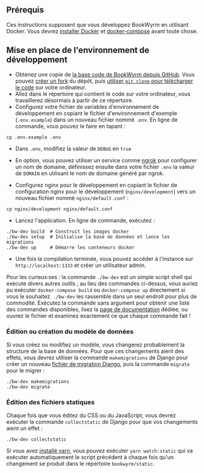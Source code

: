 ## Prérequis

Ces instructions supposent que vous développez BookWyrm en utilisant Docker. Vous devrez [installer Docker](https://docs.docker.com/engine/install/) et [docker-compose](https://docs.docker.com/compose/install/) avant toute chose.

## Mise en place de l'environnement de développement

- Obtenez une copie de [la base code de BookWyrm depuis GitHub](https://github.com/bookwyrm-social/bookwyrm). Vous pouvez [créer un fork](https://docs.github.com/en/get-started/quickstart/fork-a-repo) du dépôt, puis [utiliser `git clone` pour télécharger le code](https://docs.github.com/en/github/creating-cloning-and-archiving-repositories/cloning-a-repository-from-github/cloning-a-repository) sur votre ordinateur.
- Allez dans le répertoire qui contient le code sur votre ordinateur, vous travaillerez désormais à partir de ce répertoire.
- Configurez votre fichier de variables d'environnement de développement en copiant le fichier d'environnement d'exemple (`.env.example`) dans un nouveau fichier nommé `.env`. En ligne de commande, vous pouvez le faire en tapant :
``` { .sh }
cp .env.example .env
```
- Dans `.env`, modifiez la valeur de `DEBUG` en `true`
- En option, vous pouvez utiliser un service comme [ngrok](https://ngrok.com/) pour configurer un nom de domaine, définissez ensuite dans votre fichier `.env` la valeur de `DOMAIN` en utilisant le nom de domaine généré par ngrok.

- Configurez nginx pour le développement en copiant le fichier de configuration nginx pour le développement (`nginx/development`) vers un nouveau fichier nommé `nginx/default.conf` :
``` { .sh }
cp nginx/development nginx/default.conf
```

- Lancez l'application. En ligne de commande, exécutez :
``` { .sh }
./bw-dev build  # Construit les images docker
./bw-dev setup  # Initialise la base de données et lance les migrations
./bw-dev up     # Démarre les conteneurs docker
```
- Une fois la compilation terminée, vous pouvez accéder à l'instance sur `http://localhost:1333` et créer un utilisateur admin.

Pour les curieux·ses : la commande `./bw-dev` est un simple script shell qui exécute divers autres outils ; au lieu des commandes ci-dessus, vous auriez pu exécuter `docker-compose build` ou `docker-compose up` directement si vous le souhaitez. `./bw-dev` les rassemble dans un seul endroit pour plus de commodité. Exécutez la commande sans argument pour obtenir une liste des commandes disponibles, lisez la [page de documentation](/command-line-tool.html) dédiée, ou ouvrez le fichier et examinez exactement ce que chaque commande fait !

### Édition ou création du modèle de données

Si vous créez ou modifiez un modèle, vous changerez probablement la structure de la base de données. Pour que ces changements aient des effets, vous devrez utiliser la commande `makemigrations` de Django pour créer un nouveau [fichier de migration Django](https://docs.djangoproject.com/en/3.2/topics/migrations), puis la commande `migrate` pour le migrer :

``` { .sh }
./bw-dev makemigrations
./bw-dev migrate
```

### Édition des fichiers statiques
Chaque fois que vous éditez du CSS ou du JavaScript, vous devrez exécuter la commande `collectstatic` de Django pour que vos changements aient un effet :
``` { .sh }
./bw-dev collectstatic
```

Si vous avez [installé yarn](https://yarnpkg.com/getting-started/install), vous pouvez exécuter `yarn watch:static` qui va exécuter automatiquement le script précédent à chaque fois qu'un changement se produit dans le répertoire `bookwyrm/static`.
